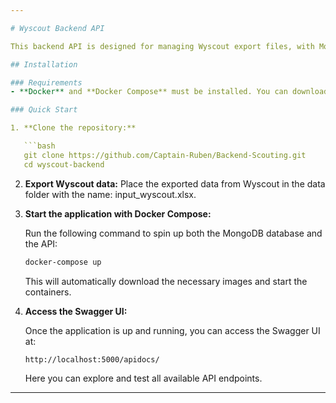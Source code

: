 ```yaml
---

# Wyscout Backend API

This backend API is designed for managing Wyscout export files, with MongoDB and a Swagger interface for easy API documentation and testing.

## Installation

### Requirements
- **Docker** and **Docker Compose** must be installed. You can download Docker from the official [Docker website](https://www.docker.com/).

### Quick Start

1. **Clone the repository:**

   ```bash
   git clone https://github.com/Captain-Ruben/Backend-Scouting.git
   cd wyscout-backend
   ```
   
2. **Export Wyscout data:**
   Place the exported data from Wyscout in the data folder with the name: input_wyscout.xlsx.

3. **Start the application with Docker Compose:**

   Run the following command to spin up both the MongoDB database and the API:

   ```bash
   docker-compose up
   ```

   This will automatically download the necessary images and start the containers.

4. **Access the Swagger UI:**

   Once the application is up and running, you can access the Swagger UI at:

   ```
   http://localhost:5000/apidocs/
   ```

   Here you can explore and test all available API endpoints.

---
```

